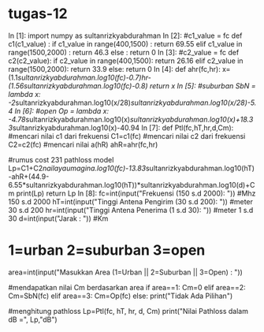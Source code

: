 # tugas-12

In [1]:
import numpy as sultanrizkyabdurahman
In [2]:
#c1_value = fc
def c1(c1_value) :
  if c1_value in range(400,1500) :
    return 69.55
  elif c1_value in range(1500,2000) :
    return 46.3
  else : return 0
In [3]:
#c2_value = fc
def c2(c2_value):
  if c2_value in range(400,1500):
    return 26.16
  elif c2_value in range(1500,2000):
    return 33.9
  else: return 0
In [4]:
def ahr(fc,hr):
  x=(1.1*sultanrizkyabdurahman.log10(fc)-0.7)*hr-(1.56*sultanrizkyabdurahman.log10(fc)-0.8)
  return x
In [5]:
#suburban
SbN = lambda x: -2*sultanrizkyabdurahman.log10(x/28)*sultanrizkyabdurahman.log10(x/28)-5.4
In [6]:
#open
Op = lambda x: -4.78*sultanrizkyabdurahman.log10(x)*sultanrizkyabdurahman.log10(x)+18.33*sultanrizkyabdurahman.log10(x)-40.94
In [7]:
def Ptl(fc,hT,hr,d,Cm):
  #mencari nilai c1 dari frekuensi
  C1=c1(fc)
  #mencari nilai c2 dari frekuensi
  C2=c2(fc)
  #mencari nilai a(hR)
  ahR=ahr(fc,hr)

  #rumus cost 231 pathloss model
  Lp=C1+C2*nailayaumagina.log10(fc)-13.83*sultanrizkyabdurahman.log10(hT)-ahR+(44.9-6.55*sultanrizkyabdurahman.log10(hT))*sultanrizkyabdurahman.log10(d)+Cm
  print(Lp)
  return Lp
In [8]:
fc=int(input("Frekuensi (150 s.d 2000): "))    #Mhz 150 s.d 2000
hT=int(input("Tinggi Antena Pengirim (30 s.d 200): "))     #meter 30 s.d 200
hr=int(input("Tinggi Antena Penerima (1 s.d 30): "))     #meter 1 s.d 30 
d=int(input("Jarak : "))      #Km
# 1=urban   2=suburban    3=open
area=int(input("Masukkan Area (1=Urban || 2=Suburban || 3=Open) : "))    

#mendapatkan nilai Cm berdasarkan area
if area==1:
  Cm=0
elif area==2:
  Cm=SbN(fc)
elif area==3:
  Cm=Op(fc)
else: print("Tidak Ada Pilihan")

#menghitung pathloss
Lp=Ptl(fc, hT, hr, d, Cm)
print("Nilai Pathloss dalam dB =", Lp,"dB")
